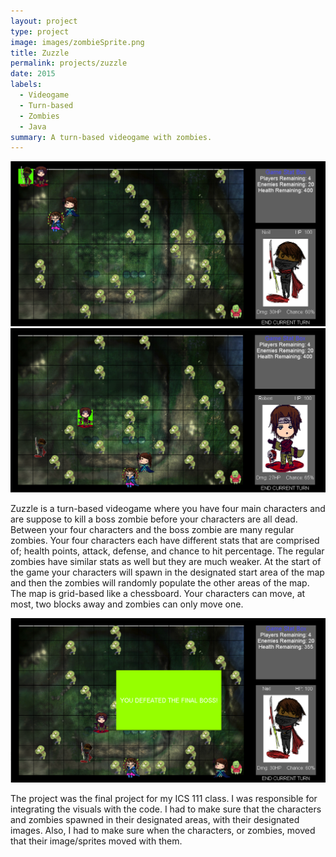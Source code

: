```yaml
---
layout: project
type: project
image: images/zombieSprite.png
title: Zuzzle
permalink: projects/zuzzle
date: 2015
labels:
  - Videogame
  - Turn-based
  - Zombies
  - Java
summary: A turn-based videogame with zombies.
---
```


<div class="ui medium rounded images">
  <img class="ui image" src="../images/zuzzle1.png">
  <img class="ui image" src="../images/zuzzle2.png">
</div>

Zuzzle is a turn-based videogame where you have four main characters and are suppose to kill a boss zombie before your characters are all dead.  Between your four characters and the boss zombie are many regular zombies.  Your four characters each have different stats that are comprised of; health points, attack, defense, and chance to hit percentage.  The regular zombies have similar stats as well but they are much weaker.  At the start of the game your characters will spawn in the designated start area of the map and then the zombies will randomly populate the other areas of the map.  The map is grid-based like a chessboard.  Your characters can move, at most, two blocks away and zombies can only move one.

<img class="ui large image" src="../images/zuzzle3.png">

The project was the final project for my ICS 111 class.  I was responsible for integrating the visuals with the code.  I had to make sure that the characters and zombies spawned in their designated areas, with their designated images.  Also, I had to make sure when the characters, or zombies, moved that their image/sprites moved with them.
